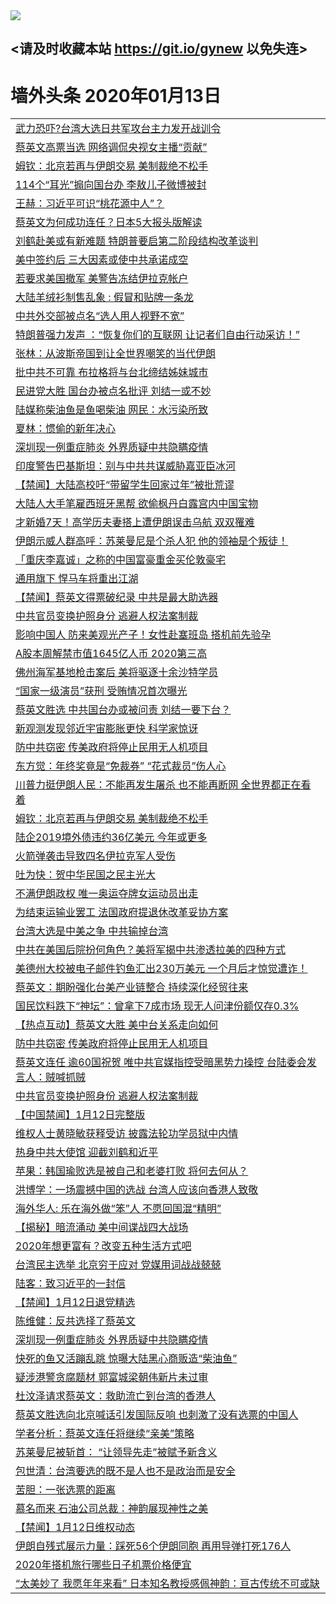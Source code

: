 
<tr>
  <td align=center><img src="https://cdn.jsdelivr.net/gh/gyoupiodf/im1/%E5%BE%AE%E4%BF%A1%E8%AF%B4%E6%98%8E4.jpg" /></td>  
</tr>

## <请及时收藏本站 https://git.io/gynew 以免失连> </a>
# 墙外头条 2020年01月13日</a>

<table>

<tr><td colspan="2" align="left"><a href="https://xball.casa/oo.aspx?name=c1117066&key=eqxowaguscvmxdgc&from=gy">武力恐吓?台湾大选日共军攻台主力发开战训令</a></td></tr>
<tr><td colspan="2" align="left"><a href="https://xball.casa/oo.aspx?name=c1117068&key=eqxowaguscvmxdgc&from=gy">蔡英文高票当选 网络调侃央视女主播“贡献”</a></td></tr>
<tr><td colspan="2" align="left"><a href="https://xball.casa/oo.aspx?name=c1117074&key=eqxowaguscvmxdgc&from=gy">姆钦：北京若再与伊朗交易 美制裁绝不松手</a></td></tr>
<tr><td colspan="2" align="left"><a href="https://xball.casa/oo.aspx?name=c1117077&key=eqxowaguscvmxdgc&from=gy">114个“耳光”搧向国台办 李敖儿子微博被封</a></td></tr>
<tr><td colspan="2" align="left"><a href="https://xball.casa/oo.aspx?name=c1117099&key=eqxowaguscvmxdgc&from=gy">王赫：习近平可识“桃花源中人”？</a></td></tr>
<tr><td colspan="2" align="left"><a href="https://xball.casa/oo.aspx?name=c1117067&key=eqxowaguscvmxdgc&from=gy">蔡英文为何成功连任？日本5大报头版解读</a></td></tr>
<tr><td colspan="2" align="left"><a href="https://xball.casa/oo.aspx?name=c1117050&key=eqxowaguscvmxdgc&from=gy">刘鹤赴美或有新难题 特朗普要启第二阶段结构改革谈判</a></td></tr>
<tr><td colspan="2" align="left"><a href="https://xball.casa/oo.aspx?name=c1117053&key=eqxowaguscvmxdgc&from=gy">美中签约后 三大因素或使中共承诺成空</a></td></tr>
<tr><td colspan="2" align="left"><a href="https://xball.casa/oo.aspx?name=c1117070&key=eqxowaguscvmxdgc&from=gy">若要求美国撤军 美警告冻结伊拉克帐户</a></td></tr>
<tr><td colspan="2" align="left"><a href="https://xball.casa/oo.aspx?name=c1117075&key=eqxowaguscvmxdgc&from=gy">大陆羊绒衫制售乱象 : 假冒和贴牌一条龙</a></td></tr>
<tr><td colspan="2" align="left"><a href="https://xball.casa/oo.aspx?name=c1117069&key=eqxowaguscvmxdgc&from=gy">中共外交部被点名“选人用人视野不宽”</a></td></tr>
<tr><td colspan="2" align="left"><a href="https://xball.casa/oo.aspx?name=c1117112&key=eqxowaguscvmxdgc&from=gy">特朗普强力发声 ：“恢复你们的互联网 让记者们自由行动采访！”</a></td></tr>
<tr><td colspan="2" align="left"><a href="https://xball.casa/oo.aspx?name=c1117080&key=eqxowaguscvmxdgc&from=gy">张林：从波斯帝国到让全世界嘲笑的当代伊朗</a></td></tr>
<tr><td colspan="2" align="left"><a href="https://xball.casa/oo.aspx?name=c1117040&key=eqxowaguscvmxdgc&from=gy">批中共不可靠 布拉格将与台北缔结姊妹城市</a></td></tr>
<tr><td colspan="2" align="left"><a href="https://xball.casa/oo.aspx?name=c1117079&key=eqxowaguscvmxdgc&from=gy">民进党大胜 国台办被点名批评 刘结一或不妙</a></td></tr>
<tr><td colspan="2" align="left"><a href="https://xball.casa/oo.aspx?name=c1117076&key=eqxowaguscvmxdgc&from=gy">陆媒称柴油鱼是鱼喝柴油 网民：水污染所致</a></td></tr>
<tr><td colspan="2" align="left"><a href="https://xball.casa/oo.aspx?name=c1117073&key=eqxowaguscvmxdgc&from=gy">夏林：惯偷的新年决心</a></td></tr>
<tr><td colspan="2" align="left"><a href="https://xball.casa/oo.aspx?name=c1117078&key=eqxowaguscvmxdgc&from=gy">深圳现一例重症肺炎 外界质疑中共隐瞒疫情</a></td></tr>
<tr><td colspan="2" align="left"><a href="https://xball.casa/oo.aspx?name=c1117058&key=eqxowaguscvmxdgc&from=gy">印度警告巴基斯坦：别与中共共谋威胁嘉亚臣冰河</a></td></tr>
<tr><td colspan="2" align="left"><a href="https://xball.casa/oo.aspx?name=c1117082&key=eqxowaguscvmxdgc&from=gy">【禁闻】大陆高校吁“带留学生回家过年”被批荒谬</a></td></tr>
<tr><td colspan="2" align="left"><a href="https://xball.casa/oo.aspx?name=c1117060&key=eqxowaguscvmxdgc&from=gy">大陆人大手笔雇西班牙黑帮 欲偷枫丹白露宫内中国宝物</a></td></tr>
<tr><td colspan="2" align="left"><a href="https://xball.casa/oo.aspx?name=c1117054&key=eqxowaguscvmxdgc&from=gy">才新婚7天！高学历夫妻搭上遭伊朗误击乌航 双双罹难</a></td></tr>
<tr><td colspan="2" align="left"><a href="https://xball.casa/oo.aspx?name=c1117114&key=eqxowaguscvmxdgc&from=gy">伊朗示威人群高呼：苏莱曼尼是个杀人犯 他的领袖是个叛徒！</a></td></tr>
<tr><td colspan="2" align="left"><a href="https://xball.casa/oo.aspx?name=c1117061&key=eqxowaguscvmxdgc&from=gy">「重庆李嘉诚」之称的中国富豪重金买伦敦豪宅</a></td></tr>
<tr><td colspan="2" align="left"><a href="https://xball.casa/oo.aspx?name=c1117057&key=eqxowaguscvmxdgc&from=gy">通用旗下 悍马车将重出江湖</a></td></tr>
<tr><td colspan="2" align="left"><a href="https://xball.casa/oo.aspx?name=c1117098&key=eqxowaguscvmxdgc&from=gy">【禁闻】蔡英文得票破纪录 中共是最大助选器</a></td></tr>
<tr><td colspan="2" align="left"><a href="https://xball.casa/oo.aspx?name=c1117107&key=eqxowaguscvmxdgc&from=gy">中共官员变换护照身分 逃避人权法案制裁</a></td></tr>
<tr><td colspan="2" align="left"><a href="https://xball.casa/oo.aspx?name=c1117056&key=eqxowaguscvmxdgc&from=gy">影响中国人 防来美观光产子！女性赴塞班岛 搭机前先验孕</a></td></tr>
<tr><td colspan="2" align="left"><a href="https://xball.casa/oo.aspx?name=c1117064&key=eqxowaguscvmxdgc&from=gy">A股本周解禁市值1645亿人币 2020第三高</a></td></tr>
<tr><td colspan="2" align="left"><a href="https://xball.casa/oo.aspx?name=c1117059&key=eqxowaguscvmxdgc&from=gy">佛州海军基地枪击案后 美将驱逐十余沙特学员</a></td></tr>
<tr><td colspan="2" align="left"><a href="https://xball.casa/oo.aspx?name=c1117105&key=eqxowaguscvmxdgc&from=gy">“国家一级演员”获刑 受贿情况首次曝光</a></td></tr>
<tr><td colspan="2" align="left"><a href="https://xball.casa/oo.aspx?name=c1117106&key=eqxowaguscvmxdgc&from=gy">蔡英文胜选 中共国台办或被问责 刘结一要下台？</a></td></tr>
<tr><td colspan="2" align="left"><a href="https://xball.casa/oo.aspx?name=c1117051&key=eqxowaguscvmxdgc&from=gy">新观测发现邻近宇宙膨胀更快 科学家惊讶</a></td></tr>
<tr><td colspan="2" align="left"><a href="https://xball.casa/oo.aspx?name=c1117097&key=eqxowaguscvmxdgc&from=gy">防中共窃密 传美政府将停止民用无人机项目</a></td></tr>
<tr><td colspan="2" align="left"><a href="https://xball.casa/oo.aspx?name=c1117100&key=eqxowaguscvmxdgc&from=gy">东方觉：年终奖竟是“免裁券” “花式裁员”伤人心</a></td></tr>
<tr><td colspan="2" align="left"><a href="https://xball.casa/oo.aspx?name=c1117111&key=eqxowaguscvmxdgc&from=gy">川普力挺伊朗人民：不能再发生屠杀 也不能再断网 全世界都正在看着</a></td></tr>
<tr><td colspan="2" align="left"><a href="https://xball.casa/oo.aspx?name=c1117108&key=eqxowaguscvmxdgc&from=gy">姆钦：北京若再与伊朗交易 美制裁绝不松手</a></td></tr>
<tr><td colspan="2" align="left"><a href="https://xball.casa/oo.aspx?name=c1117065&key=eqxowaguscvmxdgc&from=gy">陆企2019境外债违约36亿美元  今年或更多</a></td></tr>
<tr><td colspan="2" align="left"><a href="https://xball.casa/oo.aspx?name=c1117113&key=eqxowaguscvmxdgc&from=gy">火箭弹袭击导致四名伊拉克军人受伤</a></td></tr>
<tr><td colspan="2" align="left"><a href="https://xball.casa/oo.aspx?name=c1117081&key=eqxowaguscvmxdgc&from=gy">吐为快：贺中华民国之民主光大</a></td></tr>
<tr><td colspan="2" align="left"><a href="https://xball.casa/oo.aspx?name=c1117052&key=eqxowaguscvmxdgc&from=gy">不满伊朗政权 唯一奥运夺牌女运动员出走</a></td></tr>
<tr><td colspan="2" align="left"><a href="https://xball.casa/oo.aspx?name=c1117063&key=eqxowaguscvmxdgc&from=gy">为结束运输业罢工 法国政府提退休改革妥协方案</a></td></tr>
<tr><td colspan="2" align="left"><a href="https://xball.casa/oo.aspx?name=c1117103&key=eqxowaguscvmxdgc&from=gy">台湾大选是中美之争 中共输掉台湾</a></td></tr>
<tr><td colspan="2" align="left"><a href="https://xball.casa/oo.aspx?name=c1117110&key=eqxowaguscvmxdgc&from=gy">中共在美国后院扮何角色？美将军揭中共渗透拉美的四种方式</a></td></tr>
<tr><td colspan="2" align="left"><a href="https://xball.casa/oo.aspx?name=c1117055&key=eqxowaguscvmxdgc&from=gy">美德州大校被电子邮件钓鱼汇出230万美元 一个月后才惊觉遭诈！</a></td></tr>
<tr><td colspan="2" align="left"><a href="https://xball.casa/oo.aspx?name=c1117062&key=eqxowaguscvmxdgc&from=gy">蔡英文：期盼强化台美产业链整合 持续深化经贸往来</a></td></tr>
<tr><td colspan="2" align="left"><a href="https://xball.casa/oo.aspx?name=c1117144&key=eqxowaguscvmxdgc&from=gy">国民饮料跌下“神坛”：曾拿下7成市场 现无人问津份额仅存0.3%</a></td></tr>
<tr><td colspan="2" align="left"><a href="https://xball.casa/oo.aspx?name=c1117102&key=eqxowaguscvmxdgc&from=gy">【热点互动】蔡英文大胜 美中台关系走向如何</a></td></tr>
<tr><td colspan="2" align="left"><a href="https://xball.casa/oo.aspx?name=c1117109&key=eqxowaguscvmxdgc&from=gy">防中共窃密 传美政府将停止民用无人机项目</a></td></tr>
<tr><td colspan="2" align="left"><a href="https://xball.casa/oo.aspx?name=c1117133&key=eqxowaguscvmxdgc&from=gy">蔡英文连任 逾60国祝贺 唯中共官媒指控受暗黑势力操控 台陆委会发言人：贼喊抓贼</a></td></tr>
<tr><td colspan="2" align="left"><a href="https://xball.casa/oo.aspx?name=c1117101&key=eqxowaguscvmxdgc&from=gy">中共官员变换护照身份 逃避人权法案制裁</a></td></tr>
<tr><td colspan="2" align="left"><a href="https://xball.casa/oo.aspx?name=c1117126&key=eqxowaguscvmxdgc&from=gy">【中国禁闻】1月12日完整版</a></td></tr>
<tr><td colspan="2" align="left"><a href="https://xball.casa/oo.aspx?name=c1117135&key=eqxowaguscvmxdgc&from=gy">维权人士黄晓敏获释受访 披露法轮功学员狱中内情</a></td></tr>
<tr><td colspan="2" align="left"><a href="https://xball.casa/oo.aspx?name=c1117140&key=eqxowaguscvmxdgc&from=gy">热身中共大使馆 迎截刘鹤和近平</a></td></tr>
<tr><td colspan="2" align="left"><a href="https://xball.casa/oo.aspx?name=c1117142&key=eqxowaguscvmxdgc&from=gy">苹果：韩国瑜败选是被自己和老婆打败 将何去何从？</a></td></tr>
<tr><td colspan="2" align="left"><a href="https://xball.casa/oo.aspx?name=c1117147&key=eqxowaguscvmxdgc&from=gy">洪博学：一场震撼中国的选战 台湾人应该向香港人致敬</a></td></tr>
<tr><td colspan="2" align="left"><a href="https://xball.casa/oo.aspx?name=c1117146&key=eqxowaguscvmxdgc&from=gy">海外华人: 乐在海外做“笨”人 不愿回国混“精明”</a></td></tr>
<tr><td colspan="2" align="left"><a href="https://xball.casa/oo.aspx?name=c1117123&key=eqxowaguscvmxdgc&from=gy">【揭秘】暗流涌动 美中间谍战四大战场</a></td></tr>
<tr><td colspan="2" align="left"><a href="https://xball.casa/oo.aspx?name=c1117131&key=eqxowaguscvmxdgc&from=gy">2020年想更富有？改变五种生活方式吧</a></td></tr>
<tr><td colspan="2" align="left"><a href="https://xball.casa/oo.aspx?name=c1117141&key=eqxowaguscvmxdgc&from=gy">台湾民主选举 北京穷于应对 党媒用词战战兢兢</a></td></tr>
<tr><td colspan="2" align="left"><a href="https://xball.casa/oo.aspx?name=c1117124&key=eqxowaguscvmxdgc&from=gy">陆客：致习近平的一封信</a></td></tr>
<tr><td colspan="2" align="left"><a href="https://xball.casa/oo.aspx?name=c1117104&key=eqxowaguscvmxdgc&from=gy">【禁闻】1月12日退党精选</a></td></tr>
<tr><td colspan="2" align="left"><a href="https://xball.casa/oo.aspx?name=c1117145&key=eqxowaguscvmxdgc&from=gy">陈维健：反共选择了蔡英文</a></td></tr>
<tr><td colspan="2" align="left"><a href="https://xball.casa/oo.aspx?name=c1117132&key=eqxowaguscvmxdgc&from=gy">深圳现一例重症肺炎 外界质疑中共隐瞒疫情</a></td></tr>
<tr><td colspan="2" align="left"><a href="https://xball.casa/oo.aspx?name=c1117127&key=eqxowaguscvmxdgc&from=gy">快死的鱼又活蹦乱跳 惊曝大陆黑心商贩造“柴油鱼”</a></td></tr>
<tr><td colspan="2" align="left"><a href="https://xball.casa/oo.aspx?name=c1117122&key=eqxowaguscvmxdgc&from=gy">疑涉港警贪腐题材 郭富城梁朝伟新片未过审</a></td></tr>
<tr><td colspan="2" align="left"><a href="https://xball.casa/oo.aspx?name=c1117121&key=eqxowaguscvmxdgc&from=gy">杜汶泽请求蔡英文：救助流亡到台湾的香港人</a></td></tr>
<tr><td colspan="2" align="left"><a href="https://xball.casa/oo.aspx?name=c1117138&key=eqxowaguscvmxdgc&from=gy">蔡英文胜选向北京喊话引发国际反响 也刺激了没有选票的中国人</a></td></tr>
<tr><td colspan="2" align="left"><a href="https://xball.casa/oo.aspx?name=c1117139&key=eqxowaguscvmxdgc&from=gy">学者分析：蔡英文连任将继续“亲美”策略</a></td></tr>
<tr><td colspan="2" align="left"><a href="https://xball.casa/oo.aspx?name=c1117136&key=eqxowaguscvmxdgc&from=gy">苏莱曼尼被斩首： “让领导先走”被赋予新含义</a></td></tr>
<tr><td colspan="2" align="left"><a href="https://xball.casa/oo.aspx?name=c1117143&key=eqxowaguscvmxdgc&from=gy">包世清：台湾要选的既不是人也不是政治而是安全</a></td></tr>
<tr><td colspan="2" align="left"><a href="https://xball.casa/oo.aspx?name=c1117125&key=eqxowaguscvmxdgc&from=gy">苦胆：一张选票的距离</a></td></tr>
<tr><td colspan="2" align="left"><a href="https://xball.casa/oo.aspx?name=c1117134&key=eqxowaguscvmxdgc&from=gy">慕名而来 石油公司总裁：神韵展现神性之美</a></td></tr>
<tr><td colspan="2" align="left"><a href="https://xball.casa/oo.aspx?name=c1117128&key=eqxowaguscvmxdgc&from=gy">【禁闻】1月12日维权动态</a></td></tr>
<tr><td colspan="2" align="left"><a href="https://xball.casa/oo.aspx?name=c1117137&key=eqxowaguscvmxdgc&from=gy">伊朗自残式展示力量：踩死56个伊朗同胞 再用导弹打死176人</a></td></tr>
<tr><td colspan="2" align="left"><a href="https://xball.casa/oo.aspx?name=c1117130&key=eqxowaguscvmxdgc&from=gy">2020年搭机旅行哪些日子机票价格便宜</a></td></tr>
<tr><td colspan="2" align="left"><a href="https://xball.casa/oo.aspx?name=c1117129&key=eqxowaguscvmxdgc&from=gy">“太美妙了 我愿年年来看” 日本知名教授感佩神韵：亘古传统不可或缺</a></td></tr>


</table>
